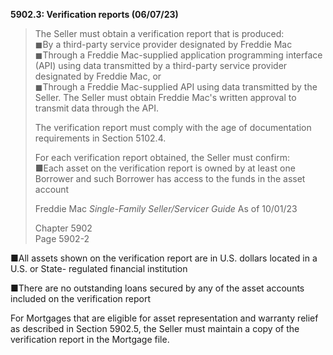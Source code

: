 **5902.3: Verification reports (06/07/23)**
>
> The Seller must obtain a verification report that is produced:\
> ◼By a third-party service provider designated by Freddie Mac\
> ◼Through a Freddie Mac-supplied application programming interface
> (API) using data transmitted by a third-party service provider
> designated by Freddie Mac, or\
> ◼Through a Freddie Mac-supplied API using data transmitted by the
> Seller. The Seller must obtain Freddie Mac's written approval to
> transmit data through the API.
>
> The verification report must comply with the age of documentation
> requirements in Section 5102.4.
>
> For each verification report obtained, the Seller must confirm:\
> ■Each asset on the verification report is owned by at least one
> Borrower and such Borrower has access to the funds in the asset
> account
>
> Freddie Mac *Single-Family Seller/Servicer Guide* As of 10/01/23
>
> Chapter 5902\
> Page 5902-2

■All assets shown on the verification report are in U.S. dollars located
in a U.S. or State- regulated financial institution

■There are no outstanding loans secured by any of the asset accounts
included on the verification report

For Mortgages that are eligible for asset representation and warranty
relief as described in Section 5902.5, the Seller must maintain a copy
of the verification report in the Mortgage file.
